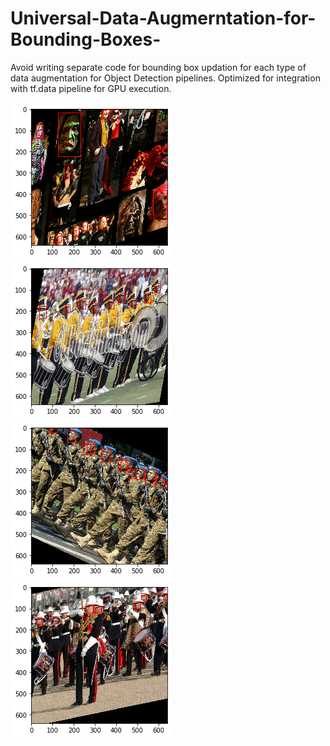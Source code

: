 # Universal-Data-Augmerntation-for-Bounding-Boxes-
Avoid writing separate code for bounding box updation for each type of data augmentation for Object Detection pipelines. Optimized for integration with tf.data pipeline for GPU execution.

![](1.png)
![](2.png)
![](3.png)
![](4.png)

